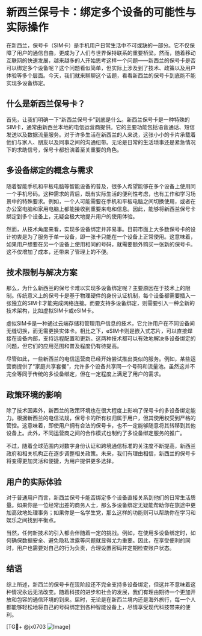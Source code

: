 # 新西兰保号卡：绑定多个设备的可能性与实际操作

在新西兰，保号卡（SIM卡）是手机用户日常生活中不可或缺的一部分。它不仅保障了用户的通信自由，更成为了人们与世界保持联系的重要桥梁。然而，随着移动互联网的快速发展，越来越多的人开始思考这样一个问题——新西兰的保号卡是否可以绑定多个设备呢？这个问题看似简单，但实际上涉及到了技术、政策以及用户体验等多个层面。今天，我们就来聊聊这个话题，看看新西兰的保号卡到底能不能实现多设备绑定。

## 什么是新西兰保号卡？

首先，让我们明确一下“新西兰保号卡”到底是什么。新西兰保号卡是一种特殊的SIM卡，通常由新西兰本地的电信运营商提供。它的主要功能包括语音通话、短信发送以及数据流量服务。对于许多生活在新西兰的人来说，这张小小的卡片承载着他们与家人、朋友以及同事之间的沟通纽带。无论是日常的生活琐事还是紧急情况下的求助信号，保号卡都扮演着至关重要的角色。

## 多设备绑定的概念与需求

随着智能手机和平板电脑等智能设备的普及，很多人希望能够在多个设备上使用同一个手机号码。这种需求的背后，既有实际生活的便利性考虑，也有工作和学习场景中的特殊要求。例如，一个人可能需要在手机和平板电脑之间切换使用，或者在办公室电脑和家用电脑上都能接收到重要来电和信息。因此，能够将新西兰保号卡绑定到多个设备上，无疑会极大地提升用户的使用体验。

然而，从技术角度来看，实现多设备绑定并非易事。目前市面上大多数保号卡的设计初衷是为了服务于单一设备，即一张卡只能在一个设备上正常使用。这意味着，如果用户想要在另一个设备上使用相同的号码，就需要额外购买一张新的保号卡。这不仅增加了成本，还带来了管理上的不便。

## 技术限制与解决方案

那么，为什么新西兰的保号卡难以实现多设备绑定呢？主要原因在于技术上的限制。传统意义上的保号卡是基于物理硬件的身份认证机制，每个设备都需要插入一张独立的SIM卡才能完成网络连接。而要支持多设备绑定，则需要引入一种全新的技术架构，比如虚拟SIM卡或eSIM卡。

虚拟SIM卡是一种通过云端存储和管理用户信息的技术，它允许用户在不同设备间无缝切换，而无需更换实体卡。相比之下，eSIM卡则是嵌入式芯片，可以直接焊接在设备内部，支持远程配置和更新。这两种技术都可以有效地解决多设备绑定的问题，但它们的应用范围和普及程度仍有待提高。

尽管如此，一些新西兰的电信运营商已经开始尝试推出类似的服务。例如，某些运营商提供了“家庭共享套餐”，允许多个设备共享同一个号码和流量池。虽然这并不完全等同于传统的多设备绑定，但在一定程度上满足了用户的需求。

## 政策环境的影响

除了技术因素外，新西兰的政策环境也在很大程度上影响了保号卡的多设备绑定能力。根据新西兰的电信法规，保号卡的所有权归属于用户，但其使用权受到严格的管控。这意味着，即使用户拥有合法的保号卡，也不一定能够随意将其转移到其他设备上。此外，不同运营商之间的合作模式也制约了多设备绑定服务的推广。

不过，随着全球范围内对数字身份认证和跨境通信标准的关注度不断提高，新西兰政府和相关机构正在逐步调整相关政策。未来，我们有理由相信，新西兰的保号卡将变得更加灵活和便捷，为用户提供更多选择。

## 用户的实际体验

对于普通用户而言，新西兰保号卡能否绑定多个设备直接关系到他们的日常生活质量。如果你是一位经常出差的商务人士，那么多设备绑定无疑能帮助你在旅途中更加高效地处理事务；如果你是一名学生党，那么这样的功能则可以帮助你在学习和娱乐之间找到平衡点。

当然，任何新技术的引入都会伴随着一定的挑战。例如，在使用多设备绑定时，如何确保数据安全、避免隐私泄露等问题就显得尤为重要。因此，在享受便利的同时，用户也需要对自己的行为负责，合理设置密码并定期检查账户状态。

## 结语

综上所述，新西兰的保号卡在现阶段还不完全支持多设备绑定，但这并不意味着这种情况永远无法改变。随着科技的进步和社会的发展，我们有理由期待一个更加开放和包容的通信环境的到来。届时，无论是在新西兰境内还是海外旅行，每一个人都能够轻松地将自己的号码绑定到各种智能设备上，尽情享受现代科技带来的便利。

[TG💪+ @jx0703 ![Image](https://github.com/user-attachments/assets/dbca1d08-cadb-493c-b0ec-ad6f7a83f270)]